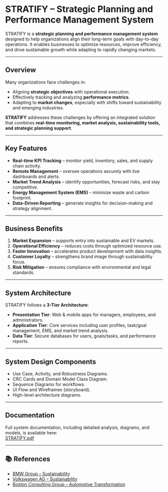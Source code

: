 # STRATIFY – Strategic Planning and Performance Management System  

STRATIFY is a **strategic planning and performance management system** designed to help organizations align their long-term goals with day-to-day operations. It enables businesses to optimize resources, improve efficiency, and drive sustainable growth while adapting to rapidly changing markets.  

---

## Overview  
Many organizations face challenges in:  
- Aligning **strategic objectives** with operational execution.  
- Effectively tracking and analyzing **performance metrics**.  
- Adapting to **market changes**, especially with shifts toward sustainability and emerging industries.  

**STRATIFY** addresses these challenges by offering an integrated solution that combines **real-time monitoring, market analysis, sustainability tools, and strategic planning support**.  

---

## Key Features  
- **Real-time KPI Tracking** – monitor yield, inventory, sales, and supply chain activity.  
- **Remote Management** – oversee operations securely with live dashboards and alerts.  
- **Market Trend Analysis** – identify opportunities, forecast risks, and stay competitive.  
- **Energy Management System (EMS)** – minimize waste and carbon footprint.  
- **Data-Driven Reporting** – generate insights for decision-making and strategy alignment.  

---

## Business Benefits  
1. **Market Expansion** – supports entry into sustainable and EV markets.  
2. **Operational Efficiency** – reduces costs through optimized resource use.  
3. **Faster Innovation** – accelerates product development with data insights.  
4. **Customer Loyalty** – strengthens brand image through sustainability focus.  
5. **Risk Mitigation** – ensures compliance with environmental and legal standards.  

---

## System Architecture  
STRATIFY follows a **3-Tier Architecture**:  

- **Presentation Tier**: Web & mobile apps for managers, employees, and administrators.  
- **Application Tier**: Core services including user profiles, task/goal management, EMS, and market trend analysis.  
- **Data Tier**: Secure databases for users, goals/tasks, and performance reports.  

---

## System Design Components  
- Use Case, Activity, and Robustness Diagrams.  
- CRC Cards and Domain Model Class Diagram.  
- Sequence Diagrams for workflows.  
- UI Flow and Wireframes (storyboard).  
- High-level architecture diagrams.  

---

## Documentation  
Full system documentation, including detailed analysis, diagrams, and models, is available here:  
[STRATIFY.pdf](./STRATIFY.pdf)  

---

## 📚 References  
- [BMW Group – Sustainability](https://www.bmwgroup.com/en/sustainability.html)  
- [Volkswagen AG – Sustainability](https://www.volkswagenag.com/en/sustainability.html)  
- [Boston Consulting Group – Automotive Transformation](https://www.bcg.com/x/mark-your-moment/scaling-automotive-transformation)  
